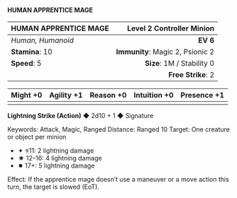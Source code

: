 #### HUMAN APPRENTICE MAGE

| HUMAN APPRENTICE MAGE |    **Level 2 Controller Minion** |
| :-------------------- | -------------------------------: |
| *Human, Humanoid*     |                         **EV 6** |
| **Stamina**: 10       | **Immunity**: Magic 2, Psionic 2 |
| **Speed**: 5          |       **Size**: 1M / Stability 0 |
|                       |               **Free Strike**: 2 |

| **Might** +0 | **Agility** +1 | **Reason** +0 | **Intuition** +0 | **Presence** +1 |
| ------------ | -------------- | ------------- | ---------------- | --------------- |
|              |                |               |                  |                 |

**Lightning Strike (Action)** ◆ 2d10 + 1 ◆ Signature

Keywords: Attack, Magic, Ranged
Distance: Ranged 10
Target: One creature or object per minion

- ✦ ≤11: 2 lightning damage
- ★ 12–16: 4 lightning damage
- ✸ 17+: 5 lightning damage

Effect: If the apprentice mage doesn’t use a maneuver or a move action this turn, the target is slowed (EoT).
